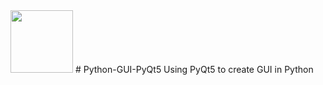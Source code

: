 <img src='https://upload.wikimedia.org/wikipedia/commons/thumb/e/e6/Python_and_Qt.svg/1200px-Python_and_Qt.svg.png' height='100px'>
# Python-GUI-PyQt5
Using PyQt5 to create GUI in Python
